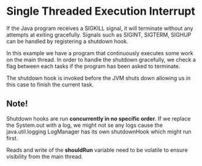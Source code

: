 # Single Threaded Execution Interrupt

If the Java program receives a SIGKILL signal, it will terminate without any attempts at exiting gracefully. 
Signals such as SIGINT, SIGTERM, SIGHUP can be handled by registering a shutdown hook.

In this example we have a program that continuously executes some work on the main thread. 
In order to handle the shutdown gracefully, we check a flag between each tasks if the program has been asked to terminate.

The shutdown hook is invoked before the JVM shuts down allowing us in this case to finish the current task.

## Note!

Shutdown hooks are run **concurrently in no specific order**. If we replace the System.out with a log, we might not
se any logs cause the java.util.logging LogManager has its own shutdownHook which might run first. 

Reads and write of the **shouldRun** variable need to be volatile to ensure visibility from the main thread.